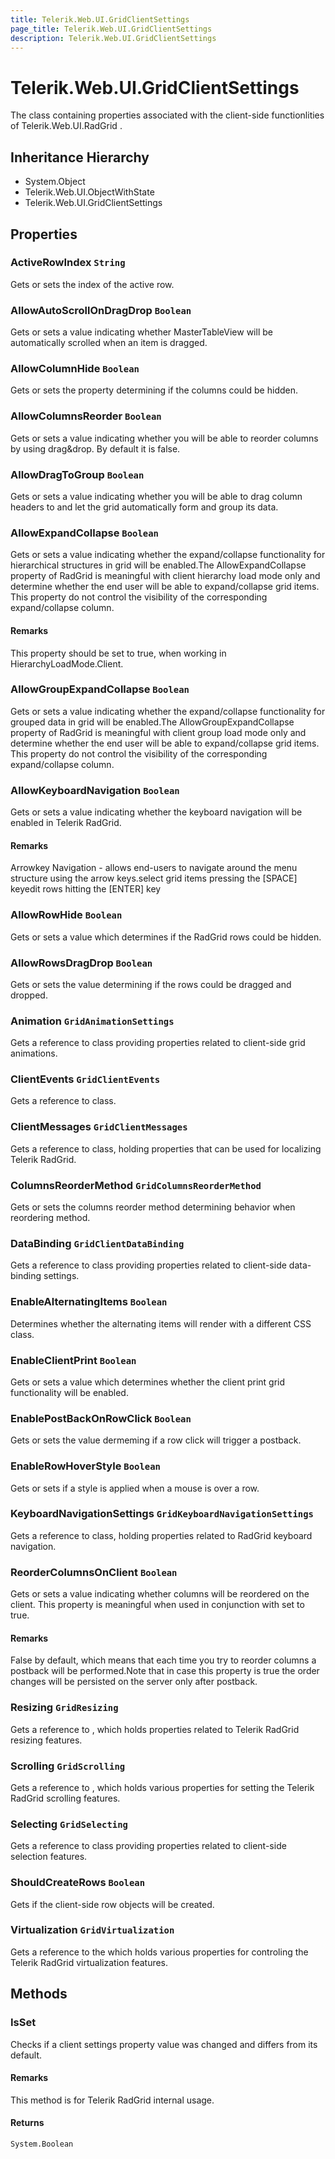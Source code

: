 ```yaml
---
title: Telerik.Web.UI.GridClientSettings
page_title: Telerik.Web.UI.GridClientSettings
description: Telerik.Web.UI.GridClientSettings
---
```


# Telerik.Web.UI.GridClientSettings

The class containing properties associated with the client-side functionlities of Telerik.Web.UI.RadGrid .

## Inheritance Hierarchy

* System.Object
* Telerik.Web.UI.ObjectWithState
* Telerik.Web.UI.GridClientSettings

## Properties

###  ActiveRowIndex `String`

Gets or sets the index of the  active row.

###  AllowAutoScrollOnDragDrop `Boolean`

Gets or sets a value indicating whether MasterTableView will be automatically scrolled when an item is dragged.

###  AllowColumnHide `Boolean`

Gets or sets the property determining if the  columns could be hidden.

###  AllowColumnsReorder `Boolean`

Gets or sets a value indicating whether you will be able to reorder columns by
            using drag&drop. By default it is false.

###  AllowDragToGroup `Boolean`

Gets or sets a value indicating whether you will be able to drag column headers to
                 and let the grid automatically form
                 and group its data.

###  AllowExpandCollapse `Boolean`

Gets or sets a value indicating whether the expand/collapse functionality for
                hierarchical structures in grid will be enabled.The AllowExpandCollapse property of RadGrid is meaningful with client
                hierarchy load mode only and determine
                whether the end user will be able to expand/collapse grid items. This property do
                not control the visibility of the corresponding expand/collapse column.

#### Remarks
This property should be set to true, when working in
            HierarchyLoadMode.Client.

###  AllowGroupExpandCollapse `Boolean`

Gets or sets a value indicating whether the expand/collapse functionality for
                grouped data in grid will be enabled.The AllowGroupExpandCollapse property of RadGrid is meaningful with client
                group load mode only and determine whether the end user will be able to
                expand/collapse grid items. This property do not control the visibility of the
                corresponding expand/collapse column.

###  AllowKeyboardNavigation `Boolean`

Gets or sets a value indicating whether the keyboard navigation will be enabled
            in Telerik RadGrid.

#### Remarks
Arrowkey Navigation - allows end-users to navigate around
                    the menu structure using the arrow keys.select grid items pressing the [SPACE] keyedit rows hitting the [ENTER] key

###  AllowRowHide `Boolean`

Gets or sets a value which determines if the RadGrid rows could be hidden.

###  AllowRowsDragDrop `Boolean`

Gets or sets the value determining if the rows could be dragged and dropped.

###  Animation `GridAnimationSettings`

Gets a reference to  class providing properties
                related to client-side grid animations.

###  ClientEvents `GridClientEvents`

Gets a reference to  class.

###  ClientMessages `GridClientMessages`

Gets a reference to  class, holding properties
                that can be used for localizing Telerik RadGrid.

###  ColumnsReorderMethod `GridColumnsReorderMethod`

Gets or sets the columns reorder method determining behavior when reordering method.

###  DataBinding `GridClientDataBinding`

Gets a reference to  class providing properties
                related to client-side data-binding settings.

###  EnableAlternatingItems `Boolean`

Determines whether the alternating items will render with a different CSS class.

###  EnableClientPrint `Boolean`

Gets or sets a value which determines whether the client print grid functionality will be enabled.

###  EnablePostBackOnRowClick `Boolean`

Gets or sets the value dermeming if a row click will trigger a postback.

###  EnableRowHoverStyle `Boolean`

Gets or sets if a style is applied when a mouse is over a row.

###  KeyboardNavigationSettings `GridKeyboardNavigationSettings`

Gets a reference to  class, holding properties
                related to RadGrid keyboard navigation.

###  ReorderColumnsOnClient `Boolean`

Gets or sets a value indicating whether columns will be reordered on the client.
                This property is meaningful when used in conjunction with
                 set to true.

#### Remarks
False by default, which means that each time you try to reorder columns a
                postback will be performed.Note that in case this property is true the order changes will be persisted
                on the server only after postback.

###  Resizing `GridResizing`

Gets a reference to , which holds properties related
                to Telerik RadGrid resizing features.

###  Scrolling `GridScrolling`

Gets a reference to , which holds various
                properties for setting the Telerik RadGrid scrolling features.

###  Selecting `GridSelecting`

Gets a reference to  class providing properties
                related to client-side selection features.

###  ShouldCreateRows `Boolean`

Gets if the  client-side row objects will be created.

###  Virtualization `GridVirtualization`

Gets a reference to the  which holds various
            properties for controling the Telerik RadGrid virtualization features.

## Methods

###  IsSet

Checks if a client settings property value was changed and differs from its
            default.

#### Remarks
This method is for Telerik RadGrid internal usage.

#### Returns

`System.Boolean` 

